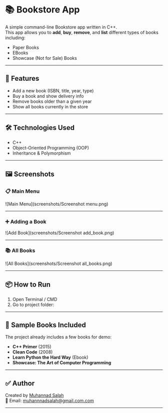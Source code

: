 # 📚 Bookstore App

A simple command-line Bookstore app written in C++.  
This app allows you to **add**, **buy**, **remove**, and **list** different types of books including:
- Paper Books
- EBooks
- Showcase (Not for Sale) Books

---

## 🚀 Features

- Add a new book (ISBN, title, year, type)
- Buy a book and show delivery info
- Remove books older than a given year
- Show all books currently in the store

---

## 🛠️ Technologies Used

- C++
- Object-Oriented Programming (OOP)
- Inheritance & Polymorphism

---

## 🖼️ Screenshots

### 📋 Main Menu  
![Main Menu](screenshots/Screenshot menu.png)

---

### ➕ Adding a Book  
![Add Book](screenshots/Screenshot add_book.png)


---

### 📚 All Books  
![All Books](screenshots/Screenshot all_books.png)

---

## 📦 How to Run

1. Open Terminal / CMD
2. Go to project folder:


---

## 📍 Sample Books Included

The project already includes a few books for demo:
- **C++ Primer** (2015)
- **Clean Code** (2008)
- **Learn Python the Hard Way** (Ebook)
- **Showcase: The Art of Computer Programming**

---

## ✅ Author

Created by [Muhannad Salah](https://github.com/hon10da)  
📧 Email: muhannnadsalah@gmail.com.com 

---

